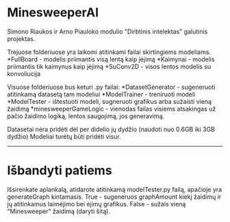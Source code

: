 # MinesweeperAI

Simono Riaukos ir Arno Piauloko modulio "Dirbtinis intelektas" galutinis projektas.

Trejuose folderiuose yra laikomi atitinkami failai skirtingiems modeliams.
*FullBoard - modelis priimantis visą lentą kaip įėjimą
*Kaimynai - modelis priimantis tik kaimynus kaip įėjimą
*SuConv2D - visos lentos modelis su konvoliucija

Visuose folderiuose bus keturi .py failai:
*DatasetGenerator - sugeneruoti atitinkamą datasetą tam modeliui
*ModelTrainer - treniruoti modeli
*ModelTester - ištestuoti modeli, sugneruoti grafikus arba sužaisti vieną žaidimą
*minesweeperGameLogic - vienodas failas visiems atsakingas už pačio žaidimo logiką, lentos saugojimą, jos generavimą.

Datasetai nėra pridėti dėl per didelio jų dydžio (naudoti nuo 0.6GB iki 3GB dydžio)
Modeliai turėtų būti pridėti visur.

-----------------------------------------------------------------------------------------------------------------------
# Išbandyti patiems

Išsirenkate aplankalą, atidarote atitinkamą modelTester.py failą, apačioje yra generateGraph kintamasis. 
True - sugeneruos graphAmount kiekį žaidimų ir jų atitinkamus laimėjimo bei ėjimų grafikus.
False - sužais vieną "Minesweeper" žaidimą (daryti šitą).
